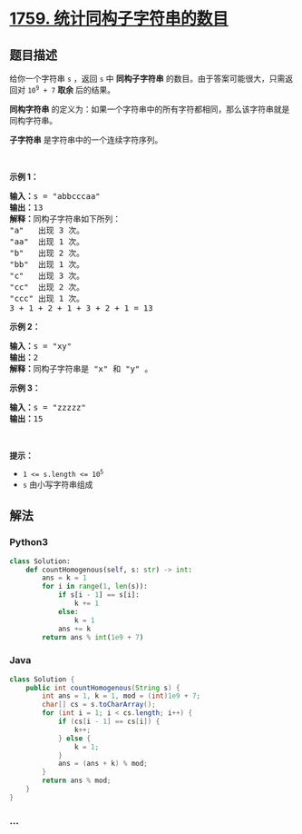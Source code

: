 # [1759. 统计同构子字符串的数目](https://leetcode-cn.com/problems/count-number-of-homogenous-substrings)



## 题目描述

<!-- 这里写题目描述 -->

<p>给你一个字符串 <code>s</code> ，返回<em> </em><code>s</code><em> </em>中 <strong>同构子字符串</strong> 的数目。由于答案可能很大，只需返回对 <code>10<sup>9</sup> + 7</code> <strong>取余 </strong>后的结果。</p>

<p><strong>同构字符串</strong> 的定义为：如果一个字符串中的所有字符都相同，那么该字符串就是同构字符串。</p>

<p><strong>子字符串</strong> 是字符串中的一个连续字符序列。</p>

<p> </p>

<p><strong>示例 1：</strong></p>

<pre><strong>输入：</strong>s = "abbcccaa"
<strong>输出：</strong>13
<strong>解释：</strong>同构子字符串如下所列：
"a"   出现 3 次。
"aa"  出现 1 次。
"b"   出现 2 次。
"bb"  出现 1 次。
"c"   出现 3 次。
"cc"  出现 2 次。
"ccc" 出现 1 次。
3 + 1 + 2 + 1 + 3 + 2 + 1 = 13</pre>

<p><strong>示例 2：</strong></p>

<pre><strong>输入：</strong>s = "xy"
<strong>输出：</strong>2
<strong>解释：</strong>同构子字符串是 "x" 和 "y" 。</pre>

<p><strong>示例 3：</strong></p>

<pre><strong>输入：</strong>s = "zzzzz"
<strong>输出：</strong>15
</pre>

<p> </p>

<p><strong>提示：</strong></p>

<ul>
	<li><code>1 &lt;= s.length &lt;= 10<sup>5</sup></code></li>
	<li><code>s</code> 由小写字符串组成</li>
</ul>


## 解法

<!-- 这里可写通用的实现逻辑 -->

<!-- tabs:start -->

### **Python3**

<!-- 这里可写当前语言的特殊实现逻辑 -->

```python
class Solution:
    def countHomogenous(self, s: str) -> int:
        ans = k = 1
        for i in range(1, len(s)):
            if s[i - 1] == s[i]:
                k += 1
            else:
                k = 1
            ans += k
        return ans % int(1e9 + 7)
```

### **Java**

<!-- 这里可写当前语言的特殊实现逻辑 -->

```java
class Solution {
    public int countHomogenous(String s) {
        int ans = 1, k = 1, mod = (int)1e9 + 7;
        char[] cs = s.toCharArray();
        for (int i = 1; i < cs.length; i++) {
            if (cs[i - 1] == cs[i]) {
                k++;
            } else {
                k = 1;
            }
            ans = (ans + k) % mod;
        }
        return ans % mod;
    }
}
```

### **...**

```

```

<!-- tabs:end -->
